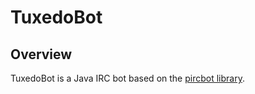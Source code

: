 TuxedoBot
=========

## Overview
TuxedoBot is a Java IRC bot based on the [pircbot library](http://www.jibble.org/pircbot.php).
